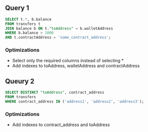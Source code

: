 ## Query 1
```sql
SELECT t.*, b.balance
FROM transfers t
JOIN balance b ON t."toAddress" = b.walletAddress
WHERE b.balance > 1000
AND t.contractAddress = 'some_contract_address';
```
### Optimizations
- Select only the required columns instead of selecting *
- Add indexes to toAddress, walletAddress and contractAddress

## Queury 2
```sql
SELECT DISTINCT "toAddress", contract_address
FROM transfers
WHERE contract_address IN ('address1', 'address2', 'address3');
```
### Optimizations
- Add indexes to contract_address and toAddress
